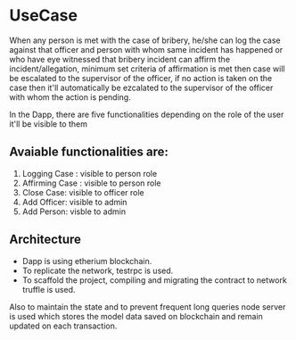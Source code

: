 # UseCase

When any person is met with the case of bribery, he/she can log the case against that officer and person with whom same incident has happened or who have eye witnessed that bribery incident can affirm the incident/allegation, minimum set criteria of affirmation is met then case will be escalated to the supervisor of the officer, if no action is taken on the case then it'll automatically be ezcalated to the supervisor of the officer with whom the action is pending.


In the Dapp, there are five functionalities depending on the role of the user it'll be visible to them


## Avaiable functionalities are:
1) Logging Case : visible to person role
2) Affirming Case : visible to person role
3) Close Case: visible to officer role
4) Add Officer: visible to admin
5) Add Person: visble to admin


## Architecture

* Dapp is using etherium blockchain.
* To replicate the network, testrpc is used.
* To scaffold the project, compiling and migrating the contract to network truffle is used.

Also to maintain the state and to prevent frequent long queries node server is used which stores the model data saved on blockchain and remain updated on each transaction.




